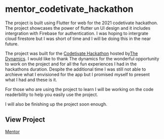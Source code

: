 # mentor_codetivate_hackathon

The project is built using Flutter for web for the 2021 codetivate hackathon. The  project showcases the power of flutter un UI design and it includes intergration with Firebase for authentication. I was hoping to intergrate cloud firestore but I was short of time and I will be doing this in the near future.

The project was built for the [Codetivate Hackathon](https://codetivate.devpost.com/?ref_feature=challenge&ref_medium=your-open-hackathons&ref_content=Submissions+open) hosted by[The Dynamics](https://the-dynamics.org/). I would like to thank The dynamics for the wonderful opportunity to work on the project and for all the fun experiences I had in the hackathons duration. Despite the additional time I was still not able to archieve what I envisioned for the app but I promised myself to present what I had and these is it. 

For those who are using the project to learn I will be working on the code readerbility to help you easily use the project.

I will also be finishing up the project soon enough.


## View Project

[Mentor](https://mentor-5e2d9.web.app/)